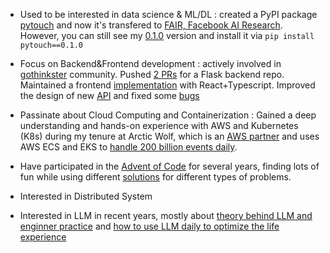
- Used to be interested in data science & ML/DL : created a PyPI package [pytouch](https://pypi.org/project/pytouch/) and now it's transfered to [FAIR, Facebook AI Research](https://ai.facebook.com/). However, you can still see my [0.1.0](https://pypi.org/project/pytouch/0.1.0/) version and install it via `pip install pytouch==0.1.0`

- Focus on Backend&Frontend development : actively involved in [gothinkster](https://github.com/gothinkster/realworld) community. Pushed [2 PRs](https://github.com/gothinkster/flask-realworld-example-app/pulls?q=is%3Apr+author%3AAllianzcortex+is%3Aclosed) for a Flask backend repo. Maintained a frontend [implementation](https://github.com/Allianzcortex/react-typescript-hooks-realworld) with React+Typescript. Improved the design of new [API](https://github.com/gothinkster/realworld/issues/700) and fixed some [bugs](https://github.com/gothinkster/realworld/issues/712)

- Passinate about Cloud Computing and Containerization : Gained a deep understanding and hands-on experience with AWS and Kubernetes (K8s) during my tenure at Arctic Wolf, which is an [AWS partner](https://partners.amazonaws.com/partners/001E000001N6pzFIAR/Arctic%20Wolf) and uses AWS ECS and EKS to [handle 200 billion events daily](https://arcticwolf.com/resources/press-releases/arctic-wolf-selects-aws-to-power-global-cybersecurity-offering-at-scale/).

- Have participated in the [Advent of Code](https://adventofcode.com/) for several years, finding lots of fun while using different [solutions](https://github.com/Allianzcortex/code_collection/tree/master/advent_of_code) for different types of problems.

- Interested in Distributed System

- Interested in LLM in recent years, mostly about [theory behind LLM and enginner practice](https://www.youtube.com/watch?v=7xTGNNLPyMI) and [how to use LLM daily to optimize the life experience](https://www.youtube.com/watch?v=EWvNQjAaOHw)
